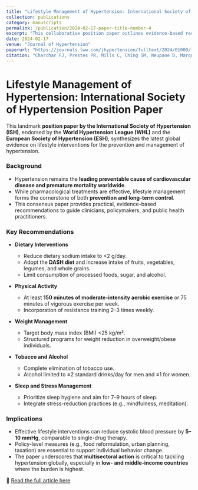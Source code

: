 ```yaml
---
title: "Lifestyle Management of Hypertension: International Society of Hypertension Position Paper (endorsed by the World Hypertension League and European Society of Hypertension)"
collection: publications
category: manuscripts
permalink: /publication/2024-02-17-paper-title-number-4
excerpt: "This collaborative position paper outlines evidence-based recommendations for lifestyle interventions in the prevention and management of hypertension, endorsed by leading international hypertension societies."
date: 2024-02-17
venue: "Journal of Hypertension"
paperurl: "https://journals.lww.com/jhypertension/fulltext/2024/01000/lifestyle_management_of_hypertension_.3.aspx"
citation: "Charchar FJ, Prestes PR, Mills C, Ching SM, Neupane D, Marques FZ, Sharman JE, Vogt L, Burrell LM, Korostovtseva L, Zec M, Patil M, Schultz MG, Wallen MP, Renna NF, Islam SMS, Hiremath S, Gyeltshen T, Chia YC, Gupta A, Schutte AE, Klein B, Borghi C, Browning CJ, Czesnikiewicz-Guzik M, Lee HY, Itoh H, Miura K, Brunström M, Campbell NRC, Akinnibossun OA, Veerabhadrappa P, Wainford RD, Kruger R, Thomas SA, Komori T, Ralapanawa U, Cornelissen VA, Kapil V, Li Y, Zhang Y, Jafar TH, Khan N, Williams B, Stergiou G, Tomaszewski M. Lifestyle management of hypertension: International Society of Hypertension position paper endorsed by the World Hypertension League and European Society of Hypertension. J Hypertens. 2024;42(1):23–49. doi:10.1097/HJH.0000000000003563"
---
```


# Lifestyle Management of Hypertension: International Society of Hypertension Position Paper  

This landmark **position paper by the International Society of Hypertension (ISH)**, endorsed by the **World Hypertension League (WHL)** and the **European Society of Hypertension (ESH)**, synthesizes the latest global evidence on lifestyle interventions for the prevention and management of hypertension.  

### Background  
- Hypertension remains the **leading preventable cause of cardiovascular disease and premature mortality worldwide**.  
- While pharmacological treatments are effective, lifestyle management forms the cornerstone of both **prevention and long-term control**.  
- This consensus paper provides practical, evidence-based recommendations to guide clinicians, policymakers, and public health practitioners.  

### Key Recommendations  
- **Dietary Interventions**  
  - Reduce dietary sodium intake to <2 g/day.  
  - Adopt the **DASH diet** and increase intake of fruits, vegetables, legumes, and whole grains.  
  - Limit consumption of processed foods, sugar, and alcohol.  

- **Physical Activity**  
  - At least **150 minutes of moderate-intensity aerobic exercise** or 75 minutes of vigorous exercise per week.  
  - Incorporation of resistance training 2–3 times weekly.  

- **Weight Management**  
  - Target body mass index (BMI) <25 kg/m².  
  - Structured programs for weight reduction in overweight/obese individuals.  

- **Tobacco and Alcohol**  
  - Complete elimination of tobacco use.  
  - Alcohol limited to ≤2 standard drinks/day for men and ≤1 for women.  

- **Sleep and Stress Management**  
  - Prioritize sleep hygiene and aim for 7–9 hours of sleep.  
  - Integrate stress-reduction practices (e.g., mindfulness, meditation).  

### Implications  
- Effective lifestyle interventions can reduce systolic blood pressure by **5–10 mmHg**, comparable to single-drug therapy.  
- Policy-level measures (e.g., food reformulation, urban planning, taxation) are essential to support individual behavior change.  
- The paper underscores that **multisectoral action** is critical to tackling hypertension globally, especially in **low- and middle-income countries** where the burden is highest.  

📖 [Read the full article here](https://journals.lww.com/jhypertension/fulltext/2024/01000/lifestyle_management_of_hypertension_.3.aspx)  

